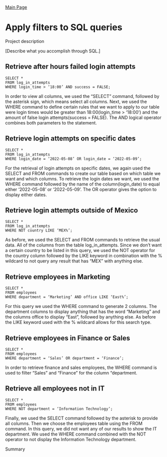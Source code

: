 [Main Page](https://github.com/davidj778/davidj778)

# Apply filters to SQL queries


Project description

[Describe what you accomplish through SQL.]


## Retrieve after hours failed login attempts


```
SELECT *
FROM log_in_attempts
WHERE login_time > ‘18:00’ AND success = FALSE;
```

In order to view all columns, we used the “SELECT”  command, followed by the asterisk sign, which means select all columns. Next, we used the WHERE command to define certain rules that we want to apply to our table were login times would be greater than 18:00(login_time > ‘18:00’) and the amount of false login attempts(success = FALSE). The AND logical operator combines both parameters to the statement.

## Retrieve login attempts on specific dates

```
SELECT *
FROM log_in_attempts
WHERE login_date = ‘2022-05-08’ OR login_date = ‘2022-05-09’;
```

For the retrieval of login attempts on specific dates, we again used the SELECT and FROM commands to create our table based on which table we want and which columns. To retrieve the login dates we want, we used the WHERE command followed by the name of the column(login_date) to equal either ‘2022-05-08’ or ‘2022-05-09’. The OR operator gives the option to display either dates.

## Retrieve login attempts outside of Mexico

```
SELECT *
FROM log_in_attempts
WHERE NOT country LIKE ‘MEX%’;
```

As before, we used the SELECT and FROM commands to retrieve the usual data. All of the columns from the table log_in_attempts. Since we don’t want a certain country to be listed in this query, we used the NOT operator for the country column followed by the LIKE keyword in combination with the % wildcard to not query any result that has “MEX” with anything else.

## Retrieve employees in Marketing

```
SELECT *
FROM employees
WHERE department = ‘Marketing’ AND office LIKE ‘East%’;
```

For this query we used the WHERE command to generate 2 columns. The department columns to display anything that has the word “Marketing” and the columns office to display “East”, followed by anything else. As before the LIKE keyword used with the % wildcard allows for this search type.

## Retrieve employees in Finance or Sales

```
SELECT *
FROM employees
WHERE department = ‘Sales’ OR department = ‘Finance’;
```

In order to retrieve finance and sales employees, the WHERE command is used to filter “Sales” and “Finance” for the column “department.

## Retrieve all employees not in IT

```
SELECT *
FROM employees
WHERE NOT department = ‘Information Technology’;
```

Finally, we used the SELECT command followed by the asterisk to provide all columns. Then we choose the employees table using the FROM command. In this query, we did not want any of our results to show the IT department. We used the WHERE command combined with the NOT operator to not display the Information Technology department.

Summary







